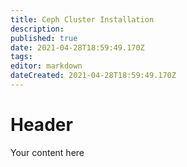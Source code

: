 ```yaml
---
title: Ceph Cluster Installation
description: 
published: true
date: 2021-04-28T18:59:49.170Z
tags: 
editor: markdown
dateCreated: 2021-04-28T18:59:49.170Z
---
```


# Header
Your content here